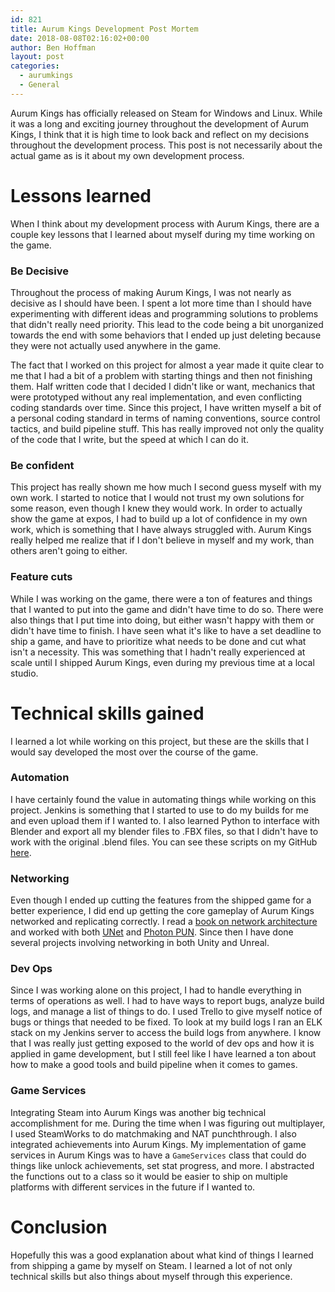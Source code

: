 ```yaml
---
id: 821
title: Aurum Kings Development Post Mortem
date: 2018-08-08T02:16:02+00:00
author: Ben Hoffman
layout: post
categories:
  - aurumkings
  - General
---
```



Aurum Kings has officially released on Steam for Windows and Linux. While it was
a long and exciting journey throughout the development of Aurum Kings, I think that
it is high time to look back and reflect on my decisions throughout the development
process. This post is not necessarily about the actual game as is it about my own
development process.  


# Lessons learned

When I think about my development process with Aurum Kings, there are a couple
key lessons that I learned about myself during my time working on the game.

### Be Decisive

Throughout the process of making Aurum Kings, I was not nearly as decisive as
I should have been. I spent a lot more time than I should have experimenting with
different ideas and programming solutions to problems that didn't really need
priority. This lead to the code being a bit unorganized towards the end with some
behaviors that I ended up just deleting because they were not actually used anywhere
in the game.

The fact that I worked on this project for almost a year made it quite clear to me
that I had a bit of a problem with starting things and then not finishing them. Half
written code that I decided I didn't like or want, mechanics that were prototyped
without any real implementation, and even conflicting coding standards over time.
Since this project, I have written myself a bit of a personal coding standard
in terms of naming conventions, source control tactics, and build pipeline stuff.
This has really improved not only the quality of the code that I write, but the
speed at which I can do it.

### Be confident

This project has really shown me how much I second guess myself with my own work.
I started to notice that I would not trust my own solutions for some reason, even
though I knew they would work. In order to actually show the game at expos, I had
to build up a lot of confidence in my own work, which is something that I have always
struggled with. Aurum Kings really helped me realize that if I don't believe in myself
and my work, than others aren't going to either.


### Feature cuts

While I was working on the game, there were a ton of features and things that I
wanted to put into the game and didn't have time to do so. There were also things
that I put time into doing, but either wasn't happy with them or didn't have time
to finish. I have seen what it's like to have a set deadline to ship a game, and
have to prioritize what needs to be done and cut what isn't a necessity. This was
something that I hadn't really experienced at scale until I shipped Aurum Kings,
even during my previous time at a local studio.  


# Technical skills gained

I learned a lot while working on this project, but these are the skills
that I would say developed the most over the course of the game.

### Automation

I have certainly found the value in automating things while working on this project.
Jenkins is something that I started to use to do my builds for me and even upload
them if I wanted to. I also learned Python to interface
with Blender and export all my blender files to .FBX files, so that I didn't
have to work with the original .blend files. You can see these scripts on my
GitHub [here](https://github.com/BenjaFriend/blender-quick-export).

### Networking

Even though I ended up cutting the features from the shipped game for a better
experience, I did end up getting the core gameplay of Aurum Kings networked and
replicating correctly. I read a [book on network architecture](https://www.amazon.com/Multiplayer-Game-Programming-Architecting-Networked/dp/0134034309/ref=sr_1_1?ie=UTF8&qid=1533736822&sr=8-1&keywords=games+network+architecture)
and worked with both [UNet](https://docs.unity3d.com/Manual/UNet.html) and [Photon PUN](https://www.photonengine.com/en/pun). Since then I have done several projects involving networking in both Unity and Unreal.

### Dev Ops

Since I was working alone on this project, I had to handle everything in terms
of operations as well. I had to have ways to report bugs, analyze build logs, and
manage a list of things to do. I used Trello to give myself notice of bugs or things
that needed to be fixed. To look at my build logs I ran an ELK stack on my Jenkins
server to access the build logs from anywhere. I know that I was really just getting exposed to
the world of dev ops and how it is applied in game development, but I still feel
like I have learned a ton about how to make a good tools and build pipeline when
it comes to games.  

### Game Services

Integrating Steam into Aurum Kings was another big technical accomplishment for me.
During the time when I was figuring out multiplayer, I used SteamWorks to do matchmaking and NAT
punchthrough. I also integrated achievements into Aurum Kings. My implementation of
game services in Aurum Kings was to have a `GameServices` class that could do things
like unlock achievements, set stat progress, and more. I abstracted the functions out
to a class so it would be easier to ship on multiple platforms with different services
in the future if I wanted to.   



# Conclusion

Hopefully this was a good explanation about what kind of things I learned from
shipping a game by myself on Steam. I learned a lot of not only technical skills
but also things about myself through this experience.  
